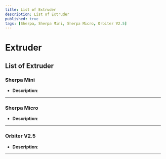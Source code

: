 ```yaml
---
title: List of Extruder
description: List of Extruder
published: true
tags: [Sherpa, Sherpa Mini, Sherpa Micro, Orbiter V2.5]
---
```

# Extruder

## List of Extruder

### **Sherpa Mini**
- **Description**: 

---

### **Sherpa Micro**
- **Description**: 

---

### **Orbiter V2.5**
- **Description**: 

---